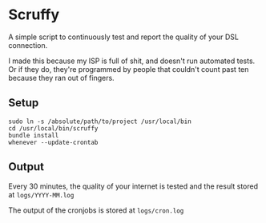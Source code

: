# Scruffy

A simple script to continuously test and report the quality of your DSL connection.

I made this because my ISP is full of shit, and doesn't run automated tests. Or if they do, they're programmed by people that couldn't count past ten because they ran out of fingers.

## Setup

```
sudo ln -s /absolute/path/to/project /usr/local/bin
cd /usr/local/bin/scruffy
bundle install
whenever --update-crontab
```

## Output

Every 30 minutes, the quality of your internet is tested and the result stored at `logs/YYYY-MM.log`

The output of the cronjobs is stored at `logs/cron.log`
